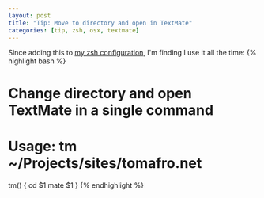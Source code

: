 ```yaml
---
layout: post
title: "Tip: Move to directory and open in TextMate"
categories: [tip, zsh, osx, textmate]
---
```

Since adding this to [my zsh configuration](http://github.com/tomafro/dotfiles/tree/master/zsh), I'm finding I use it all the time:
{% highlight bash %}
# Change directory and open TextMate in a single command
# Usage: tm ~/Projects/sites/tomafro.net

tm() {
  cd $1
  mate $1
}
{% endhighlight %}
